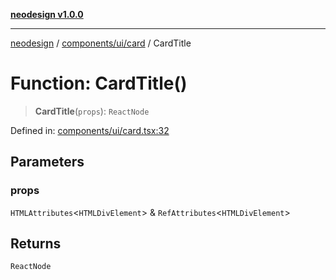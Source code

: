 [**neodesign v1.0.0**](../../../../README.md)

***

[neodesign](../../../../modules.md) / [components/ui/card](../README.md) / CardTitle

# Function: CardTitle()

> **CardTitle**(`props`): `ReactNode`

Defined in: [components/ui/card.tsx:32](https://github.com/mladjom/neodesign/blob/12ebc446849a001345c104056aef95c6372b148e/components/ui/card.tsx#L32)

## Parameters

### props

`HTMLAttributes`\<`HTMLDivElement`\> & `RefAttributes`\<`HTMLDivElement`\>

## Returns

`ReactNode`
